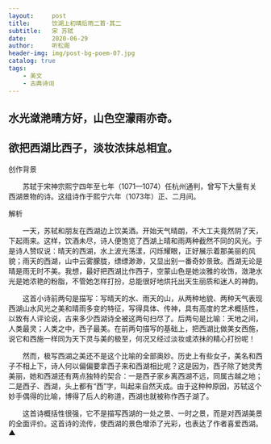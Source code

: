 ```yaml
---
layout:     post
title:      饮湖上初晴后雨二首·其二
subtitle:   宋 苏轼
date:       2020-06-29
author:     听松阁
header-img: img/post-bg-poem-07.jpg
catalog: true
tags:
    - 美文
    - 古典诗词
---
```


## 水光潋滟晴方好，山色空濛雨亦奇。
## 欲把西湖比西子，淡妆浓抹总相宜。







创作背景



　　苏轼于宋神宗熙宁四年至七年（1071—1074）任杭州通判，曾写下大量有关西湖景物的诗。这组诗作于熙宁六年（1073年）正、二月间。





解析



　　一天，苏轼和朋友在西湖边上饮美酒。开始天气晴朗，不大工夫竟然阴了天，下起雨来。这样，饮酒未尽，诗人便饱览了西湖上晴和雨两种截然不同的风光。于是诗人赞叹说：晴天的西湖，水上波光荡漾，闪烁耀眼，正好展示着那美丽的风貌；雨天的西湖，山中云雾朦胧，缥缥渺渺，又显出别一番奇妙景致。西湖无论是晴是雨无时不美。我想，最好把西湖比作西子，空蒙山色是她淡雅的妆饰，潋滟水光是她浓艳的粉脂，不管她怎样打扮，总能很好地烘托出天生丽质和迷人的神韵。



　　这首小诗前两句是描写：写晴天的水、雨天的山，从两种地貌、两种天气表现西湖山水风光之美和晴雨多变的特征，写得具体、传神，具有高度的艺术概括性，以致有人评论说，古来多少西湖诗全被这两句扫尽了。后两句是比喻：天地之间，人类最灵；人类之中，西子最美。在前两句描写的基础上，把西湖比做美女西施，说它和西施一样同为天下灵与美的极至，何况又经过淡妆或浓抹的精心打扮呢！



　　然而，极写西湖之美还不是这个比喻的全部奥妙。历史上有些女子，美名和西子不相上下，诗人何以偏偏要拿西子来和西湖相比呢？这是因为，西子除了她灵秀美丽，她和西湖还有两点独特的契合：一是西子家乡离西湖不远，同属古越之地；二是西子、西湖，头上都有“西”字，叫起来自然天成。由于这种种原因，苏轼这个妙手偶得的比喻，博得了后人的称道，西湖也就被称作西子湖了。



　　这首诗概括性很强，它不是描写西湖的一处之景、一时之景，而是对西湖美景的全面评价。这首诗的流传，使西湖的景色增添了光彩，也表达了作者喜爱西湖。 ▲
